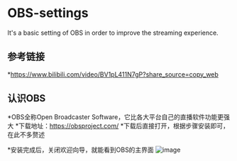 # OBS-settings
It's a basic setting of OBS in order to improve the streaming experience.
## 参考链接 ##
*https://www.bilibili.com/video/BV1pL411N7gP?share_source=copy_web

## 认识OBS ##
*OBS全称Open Broadcaster Software，它比各大平台自己的直播软件功能更强大
*下载地址：https://obsproject.com/
*下载后直接打开，根据步骤安装即可，在此不多赘述

*安装完成后，关闭欢迎向导，就能看到OBS的主界面
![image](https://user-images.githubusercontent.com/42920883/160761271-1fe0e798-edb4-4686-b01f-a21c4de8d34a.png)



